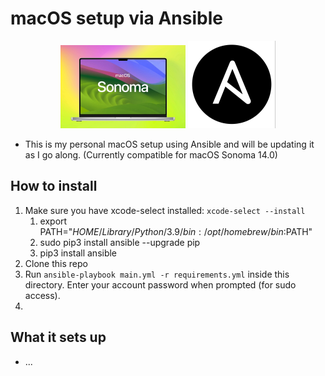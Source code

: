 # macOS setup via Ansible

<p align="center">
  <img width="200" src="./images/sonoma.png">
  <img width="140" src="./images/ansible.png">
</p>

- This is my personal macOS setup using Ansible and will be updating it as I go along. (Currently compatible for macOS Sonoma 14.0)

## How to install

1. Make sure you have xcode-select installed: `xcode-select --install`
   1. export PATH="$HOME/Library/Python/3.9/bin:/opt/homebrew/bin:$PATH"
   2. sudo pip3 install ansible --upgrade pip
   3. pip3 install ansible
2. Clone this repo
3. Run `ansible-playbook main.yml -r requirements.yml` inside this directory. Enter your account password when prompted (for sudo access).
4. 

## What it sets up

- ...
